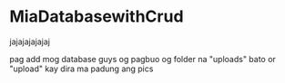 # MiaDatabasewithCrud
jajajajajajaj

pag add mog database guys og pagbuo og folder na "uploads" bato or "upload" kay dira ma padung ang pics
